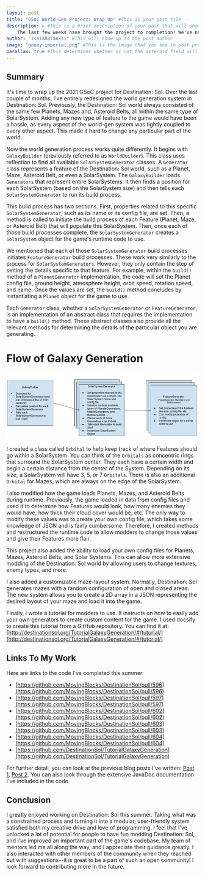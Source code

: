 ```yaml
---
layout: post
title: "GSoC World-Gen Project: Wrap Up" #This is your post tile
description: > #This is a brief description of your post that will show up in post previews.
    The last few weeks have brought the project to completion! We've now got fully functioning and modular World Generation in Destination: Sol
author: "IsaiahBlanks1" #This will show up as the post author
image: "gooey-imperial.png" #This is the image that you see in post previews
parallax: true #This determines whether or not the asteroid field will appear
---
```

Summary
-------
    
It's time to wrap up the 2021 GSoC project for Destination: Sol. Over the last couple of months, I've entirely redesigned the world generation system in Destination: Sol. Previously, the Destination: Sol world always consisted of the same few Planets, Mazes and, Asteroid Belts, all within the same type of SolarSystem. Adding any new type of feature to the game would have been a hassle, as every aspect of the world-gen system was tightly coupled to every other aspect. This made it hard to change any particular part of the world.

Now the world generation process works quite differently. It begins with `GalaxyBuilder` (previously referred to as `WorldBuilder`). This class uses reflection to find all available `SolarSystemGenerator` classes. A `Generator` class represents a feature of the Destination: Sol world, such as a Planet, Maze, Asteroid Belt, or even a SolarSystem. The `GalaxyBuilder` loads `Generators` that represent entire SolarSystems. It then finds a position for each SolarSystem (based on the SolarSystem size) and then tells each `SolarSystemGenerator` to run its build process.

This build process has two sections. First, properties related to this specific `SolarSystemGenerator`, such as its name or its config file, are set. Then, a method is called to initiate the build process of each Feature (Planet, Maze, or Asteroid Belt) that will populate this SolarSystem. Then, once each of those build processes complete, the `SolarSystemGenerator` creates a `SolarSystem` object for the game's runtime code to use. 

We mentioned that each of those `SolarSystemGenerator` build processes initiates `FeatureGenerator` build processes. These work very similarly to the process for `SolarSystemGenerators`. However, they only contain the step of setting the details specific to that feature. For example, within the `build()` method of a `PlanetGenerator` implementation, the code will set the Planet config file, ground height, atmosphere height, orbit speed, rotation speed, and name. Once the values are set, the `build()` method concludes by instantiating a `Planet` object for the game to use.

Each `Generator` class, whether a `SolarSystemGenerator` or `FeatureGenerator`, is an implementation of an abstract class that requires the implementation to have a `build()` method. These abstract classes also provide all the relevant methods for determining the details of the particular object you are generating. 

# Flow of Galaxy Generation
![World Generation Sequence](/img/posts/wrap-up-2021/FlowOfGeneration.png)

I created a class called `Orbital` to help keep track of where Features should go within a SolarSystem. You can think of the `Orbitals` as concentric rings that surround the SolarSystem center. They each have a certain width and begin a certain distance from the center of the System. Depending on its size, a SolarSystem will have 3, 5, or 7 `Orbitals`. There is also an additional `Orbital` for Mazes, which are always on the edge of the SolarSystem.

I also modified how the game loads Planets, Mazes, and Asteroid Belts during runtime. Previously, the game loaded in data from config files and used it to determine how Features would look, how many enemies they would have, how thick their cloud cover would be, etc. The only way to modify these values was to create your own config file, which takes some knowledge of JSON and is fairly cumbersome. Therefore, I created methods and restructured the runtime code to allow modders to change those values and give their Features more flair. 

This project also added the ability to load your own config files for Planets, Mazes, Asteroid Belts, and Solar Systems. This can allow more extensive modding of the Destination: Sol world by allowing users to change textures, enemy types, and more.

I also added a customizable maze-layout system. Normally, Destination: Sol generates mazes with a random configuration of open and closed areas. The new system allows you to create a 2D array in a JSON representing the desired layout of your maze and load it into the game. 

Finally, I wrote a tutorial for modders to use. It instructs on how to easily add your own generators to create custom content for the game. I used docsify to create this tutorial from a GitHub repository. You can find it at:
[http://destinationsol.org/TutorialGalaxyGeneration/#/tutorial/](http://destinationsol.org/TutorialGalaxyGeneration/#/tutorial/)

Links To My Work
----------------
Here are links to the code I've completed this summer: 

- [https://github.com/MovingBlocks/DestinationSol/pull/596](https://github.com/MovingBlocks/DestinationSol/pull/596)
- [https://github.com/MovingBlocks/DestinationSol/pull/597](https://github.com/MovingBlocks/DestinationSol/pull/597)
- [https://github.com/MovingBlocks/DestinationSol/pull/602](https://github.com/MovingBlocks/DestinationSol/pull/602)
- [https://github.com/MovingBlocks/DestinationSol/pull/603](https://github.com/MovingBlocks/DestinationSol/pull/603)
- [https://github.com/MovingBlocks/DestinationSol/pull/604](https://github.com/MovingBlocks/DestinationSol/pull/604)
- [https://github.com/DestinationSol/TutorialGalaxyGeneration](https://github.com/DestinationSol/TutorialGalaxyGeneration)

For further detail, you can look at the previous blog posts I've written: [Post 1](https://destinationsol.org/2021/06/25/gsoc-new-project-first-weeks.html), [Post 2](https://destinationsol.org/2021/07/23/gsoc-world-gen-in-action.html). You can also look through the extensive JavaDoc documentation I've included in the code.

Conclusion
----------

I greatly enjoyed working on Destination: Sol this summer. Taking what was a constrained process and turning it into a modular, user-friendly system satisfied both my creative drive and love of programming. I feel that I've unlocked a lot of potential for people to have fun modding Destination: Sol, and I've improved an important part of the game's codebase. My team of mentors led me all along the way, and I appreciate their guidance greatly. I also interacted with other members of the community when they reached out with suggestions--it is great to be a part of such an open community! I look forward to contributing more in the future.  



